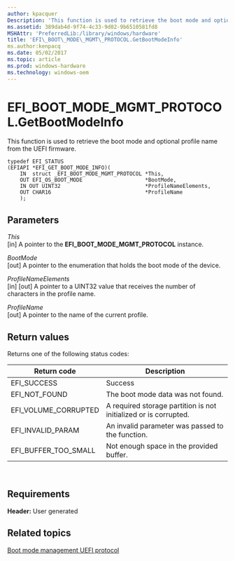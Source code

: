 ```yaml
---
author: kpacquer
Description: 'This function is used to retrieve the boot mode and optional profile name from the UEFI firmware.'
ms.assetid: 389dab4d-9f74-4c33-9d02-9b6510581fd8
MSHAttr: 'PreferredLib:/library/windows/hardware'
title: 'EFI\_BOOT\_MODE\_MGMT\_PROTOCOL.GetBootModeInfo'
ms.author:kenpacq
ms.date: 05/02/2017
ms.topic: article
ms.prod: windows-hardware
ms.technology: windows-oem
---
```


# EFI\_BOOT\_MODE\_MGMT\_PROTOCOL.GetBootModeInfo


This function is used to retrieve the boot mode and optional profile name from the UEFI firmware.

```
typedef EFI_STATUS
(EFIAPI *EFI_GET_BOOT_MODE_INFO)(
    IN  struct _EFI_BOOT_MODE_MGMT_PROTOCOL *This,
    OUT EFI_OS_BOOT_MODE                    *BootMode,
    IN OUT UINT32                           *ProfileNameElements,
    OUT CHAR16                              *ProfileName
    );
```

## <span id="Parameters"></span><span id="parameters"></span><span id="PARAMETERS"></span>Parameters


<span id="This"></span><span id="this"></span><span id="THIS"></span>*This*  
\[in\] A pointer to the **EFI\_BOOT\_MODE\_MGMT\_PROTOCOL** instance.

<span id="BootMode"></span><span id="bootmode"></span><span id="BOOTMODE"></span>*BootMode*  
\[out\] A pointer to the enumeration that holds the boot mode of the device.

<span id="ProfileNameElements"></span><span id="profilenameelements"></span><span id="PROFILENAMEELEMENTS"></span>*ProfileNameElements*  
\[in\] \[out\] A pointer to a UINT32 value that receives the number of characters in the profile name.

<span id="ProfileName"></span><span id="profilename"></span><span id="PROFILENAME"></span>*ProfileName*  
\[out\] A pointer to the name of the current profile.

## <span id="Return_values"></span><span id="return_values"></span><span id="RETURN_VALUES"></span>Return values


Returns one of the following status codes:

| Return code             | Description                                                      |
|-------------------------|------------------------------------------------------------------|
| EFI\_SUCCESS            | Success                                                          |
| EFI\_NOT\_FOUND         | The boot mode data was not found.                                |
| EFI\_VOLUME\_CORRUPTED  | A required storage partition is not initialized or is corrupted. |
| EFI\_INVALID\_PARAM     | An invalid parameter was passed to the function.                 |
| EFI\_BUFFER\_TOO\_SMALL | Not enough space in the provided buffer.                         |

 

## <span id="Requirements"></span><span id="requirements"></span><span id="REQUIREMENTS"></span>Requirements


**Header:** User generated

## <span id="related_topics"></span>Related topics


[Boot mode management UEFI protocol](boot-mode-management-uefi-protocol.md)

 

 






